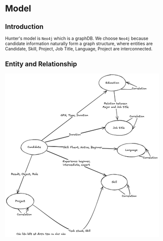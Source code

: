 # Model

##  Introduction

Hunter's model is `Neo4j` which is a graphDB. We choose `Neo4j` because candidate information naturally form a graph structure, where entities are Candidate, Skill, Project, Job Title, Language, Project are interconnected.

## Entity and Relationship

![Entity and Relationship](./img//model_desiged.png)

